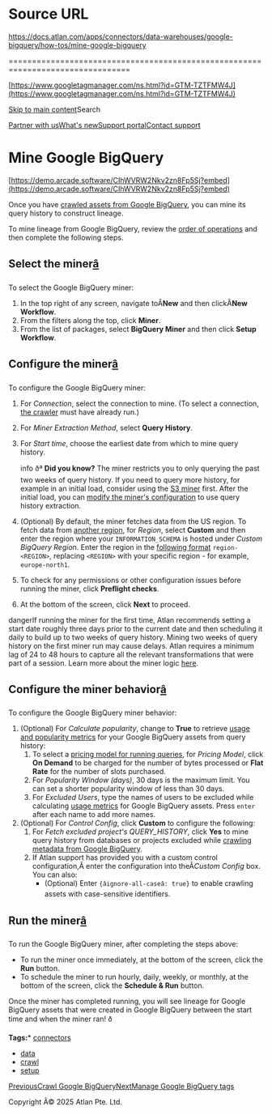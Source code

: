 # Source URL
https://docs.atlan.com/apps/connectors/data-warehouses/google-bigquery/how-tos/mine-google-bigquery

================================================================================

<!--
canonical: https://docs.atlan.com/apps/connectors/data-warehouses/google-bigquery/how-tos/mine-google-bigquery
link-alternate: https://docs.atlan.com/apps/connectors/data-warehouses/google-bigquery/how-tos/mine-google-bigquery
meta-description: Once you have [crawled assets from Google BigQuery](/apps/connectors/data-warehouses/google-bigquery/how-tos/crawl-google-bigquery), you can mine its query history to construct lineage.
meta-docsearch:docusaurus_tag: docs-default-current
meta-docsearch:language: en
meta-docsearch:version: current
meta-docusaurus_locale: en
meta-docusaurus_tag: docs-default-current
meta-docusaurus_version: current
meta-generator: Docusaurus v3.8.1
meta-og-description: Once you have [crawled assets from Google BigQuery](/apps/connectors/data-warehouses/google-bigquery/how-tos/crawl-google-bigquery), you can mine its query history to construct lineage.
meta-og-locale: en
meta-og-title: Mine Google BigQuery | Atlan Documentation
meta-og-url: https://docs.atlan.com/apps/connectors/data-warehouses/google-bigquery/how-tos/mine-google-bigquery
meta-twitter:card: summary_large_image
meta-viewport: width=device-width,initial-scale=1
title: Mine Google BigQuery | Atlan Documentation
-->

[https://www.googletagmanager.com/ns.html?id=GTM-TZTFMW4J](https://www.googletagmanager.com/ns.html?id=GTM-TZTFMW4J)

[Skip to main content](#__docusaurus_skipToContent_fallback)Search

[Partner with us](https://docs.google.com/forms/d/e/1FAIpQLScuAIhCm2GS7YFstrOjawbP8J7PUmOynQo7wI2yGCcCyEcVSw/viewform)[What's new](https://shipped.atlan.com/)[Support portal](https://atlan.zendesk.com/auth/v2/login/signin?return_to=https%3A%2F%2Fatlan.zendesk.com%2Fhc%2Fen-us&theme=hc&locale=en-us&brand_id=1900000425113&auth_origin=1900000425113%2Cfalse%2Ctrue)[Contact support](/support/submit-request)

Mine Google BigQuery
====================

[https://demo.arcade.software/CIhWVRW2Nkv2zn8Fp5Sj?embed](https://demo.arcade.software/CIhWVRW2Nkv2zn8Fp5Sj?embed)

Once you have [crawled assets from Google BigQuery](/apps/connectors/data-warehouses/google-bigquery/how-tos/crawl-google-bigquery), you can mine its query history to construct lineage.

To mine lineage from Google BigQuery, review the [order of operations](/product/connections/how-tos/order-workflows) and then complete the following steps.

Select the miner[â](#select-the-miner "Direct link to Select the miner")
--------------------------------------------------------------------------

To select the Google BigQuery miner:

1. In the top right of any screen, navigate toÂ**New** and then clickÂ**New Workflow**.
2. From the filters along the top, click **Miner**.
3. From the list of packages, select **BigQuery Miner** and then click **Setup Workflow**.

Configure the miner[â](#configure-the-miner "Direct link to Configure the miner")
-----------------------------------------------------------------------------------

To configure the Google BigQuery miner:

1. For *Connection*, select the connection to mine. (To select a connection, [the crawler](/apps/connectors/data-warehouses/google-bigquery/how-tos/crawl-google-bigquery) must have already run.)
2. For *Miner Extraction Method*, select **Query History**.
3. For *Start time*, choose the earliest date from which to mine query history.

    info ðª **Did you know?** The miner restricts you to only querying the past two weeks of query history. If you need to query more history, for example in an initial load, consider using the [S3 miner](/product/connections/how-tos/mine-queries-through-s3) first. After the initial load, you can [modify the miner's configuration](/product/connections/how-tos/manage-connectivity) to use query history extraction.
4. (Optional) By default, the miner fetches data from the US region. To fetch data from [another region](https://cloud.google.com/bigquery/docs/locations), for *Region*, select **Custom** and then enter the region where your `INFORMATION_SCHEMA` is hosted under *Custom BigQuery Region*. Enter the region in the [following format](https://cloud.google.com/bigquery/docs/information-schema-intro#region_qualifier) `region-<REGION>`, replacing `<REGION>` with your specific region \- for example, `europe-north1`.
5. To check for any permissions or other configuration issues before running the miner, click **Preflight checks**.
6. At the bottom of the screen, click **Next** to proceed.

dangerIf running the miner for the first time, Atlan recommends setting a start date roughly three days prior to the current date and then scheduling it daily to build up to two weeks of query history. Mining two weeks of query history on the first miner run may cause delays. Atlan requires a minimum lag of 24 to 48 hours to capture all the relevant transformations that were part of a session. Learn more about the miner logic [here](/product/capabilities/lineage/troubleshooting/troubleshooting-lineage#miner-logic).

Configure the miner behavior[â](#configure-the-miner-behavior "Direct link to Configure the miner behavior")
--------------------------------------------------------------------------------------------------------------

To configure the Google BigQuery miner behavior:

1. (Optional) For *Calculate popularity*, change to **True** to retrieve [usage and popularity metrics](/product/capabilities/usage-and-popularity/how-tos/interpret-usage-metrics) for your Google BigQuery assets from query history:
    1. To select a [pricing model for running queries](https://cloud.google.com/bigquery/pricing), for *Pricing Model*, click **On Demand** to be charged for the number of bytes processed or **Flat Rate** for the number of slots purchased.
    2. For *Popularity Window (days)*, 30 days is the maximum limit. You can set a shorter popularity window of less than 30 days.
    3. For *Excluded Users*, type the names of users to be excluded while calculating [usage metrics](/product/capabilities/usage-and-popularity/how-tos/interpret-usage-metrics) for Google BigQuery assets. Press `enter` after each name to add more names.
2. (Optional) For *Control Config*, click **Custom** to configure the following:
    1. For *Fetch excluded project's QUERY\_HISTORY*, click **Yes** to mine query history from databases or projects excluded while [crawling metadata from Google BigQuery](/apps/connectors/data-warehouses/google-bigquery/how-tos/crawl-google-bigquery).
    2. If Atlan support has provided you with a custom control configuration,Â enter the configuration into theÂ*Custom Config* box. You can also:
        * (Optional) Enter `{âignore-all-caseâ: true}` to enable crawling assets with case\-sensitive identifiers.

Run the miner[â](#run-the-miner "Direct link to Run the miner")
-----------------------------------------------------------------

To run the Google BigQuery miner, after completing the steps above:

* To run the miner once immediately, at the bottom of the screen, click the **Run** button.
* To schedule the miner to run hourly, daily, weekly, or monthly, at the bottom of the screen, click the **Schedule \& Run** button.

Once the miner has completed running, you will see lineage for Google BigQuery assets that were created in Google BigQuery between the start time and when the miner ran! ð

**Tags:*** [connectors](/tags/connectors)
* [data](/tags/data)
* [crawl](/tags/crawl)
* [setup](/tags/setup)

[PreviousCrawl Google BigQuery](/apps/connectors/data-warehouses/google-bigquery/how-tos/crawl-google-bigquery)[NextManage Google BigQuery tags](/apps/connectors/data-warehouses/google-bigquery/how-tos/manage-google-bigquery-tags)

Copyright Â© 2025 Atlan Pte. Ltd.

